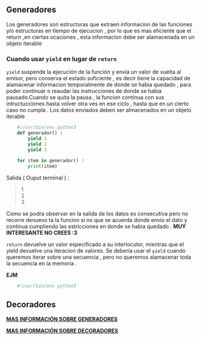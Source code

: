 ## **Generadores**
Los generadores son estructuras que extraen informacion de las funciones y/o estructuras en tiempo de ejecucion , por lo que es mas eficiente que el return ,en ciertas ocaciones , esta informacion debe ser alamacenada en un objeto iterable

### **Cuando usar `yield` en lugar de `return`**
`yield` suspende la ejecución de la función y envia un valor de vuelta al emisor, pero conserva el estado suficiente , es decir tiene la capacidad de alamacenar informacion temporalmente de donde se habia quedado , para poder continuar o reaudar las instrucciones de donde se habia pausado.Cuando se quita la pausa , la funcion continua con sus intructucciones hasta volver otra ves en ese ciclo , hasta que en un cierto caso no cumpla .
Los datos enviados deben ser almacenados en un objeto iterable


```python
    #!/usr/bin/env python3
    def generador() : 
        yield 1
        yield 2
        yield 3
    
    for item in generador() : 
        print(item)
```
Salida ( Ouput terminal ) : 
> 1 <br>
> 2 <br>
> 3

Como se podra observar en la salida de los datos es consecutiva pero no recorre denuevo ta la funcion si no que se acuerda donde envio el dato y continua cumpliendo las estricciones en donde se habia quedado . **MUY INTERESANTE NO CREES :3** 

`return` devuelve un valor especificado a su interlocutor, mientras que el yield devuelve una iteracion de valores. Se deberia usar el `yield` cuando queremos iterar sobre una secuencia , pero no queremos alamacenar toda la secuencia en la memoria .

**EJM**

```python
    #!/usr/bin/env python3


```

## **Decoradores**




[**MAS INFORMACIÓN SOBRE GENERADORES**](https://www.geeksforgeeks.org/generators-in-python/)

[**MAS INFORMACIÓN SOBRE DECORADORES**](https://www.geeksforgeeks.org/decorators-in-python/)
